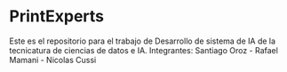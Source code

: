 # PrintExperts
Este es el repositorio para el trabajo de Desarrollo de sistema de IA de la tecnicatura de ciencias de datos e IA. Integrantes: Santiago Oroz - Rafael Mamani - Nicolas Cussi
